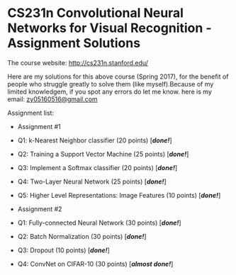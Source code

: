 CS231n Convolutional Neural Networks for Visual Recognition - Assignment Solutions
===============

The course website: http://cs231n.stanford.edu/

Here are my solutions for this above course (Spring 2017), for the benefit of people who struggle greatly to solve them (like myself).Because of my limited knowledgem, if you spot any errors do let me know.
here is my email: zy05160516@gmail.com


Assignment list:

* Assignment #1
* Q1: k-Nearest Neighbor classifier (20 points) [***done!***]
* Q2: Training a Support Vector Machine (25 points) [***done!***]
* Q3: Implement a Softmax classifier (20 points) [***done!***]
* Q4: Two-Layer Neural Network (25 points) [***done!***]
* Q5: Higher Level Representations: Image Features (10 points) [***done!***]

* Assignment #2
* Q1: Fully-connected Neural Network (30 points) [***done!***]
* Q2: Batch Normalization (30 points) [***done!***]
* Q3: Dropout (10 points) [***done!***]
* Q4: ConvNet on CIFAR-10 (30 points) [***almost done!***]

